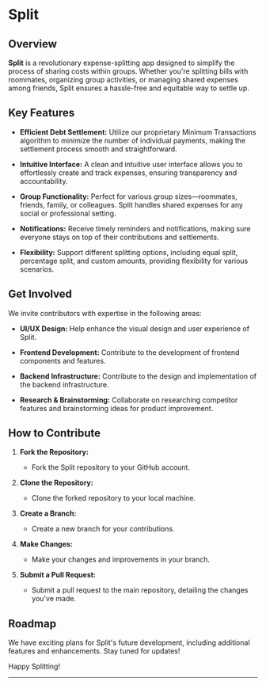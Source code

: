 # Split

## Overview

**Split** is a revolutionary expense-splitting app designed to simplify the process of sharing costs within groups. Whether you're splitting bills with roommates, organizing group activities, or managing shared expenses among friends, Split ensures a hassle-free and equitable way to settle up.

## Key Features

- **Efficient Debt Settlement:** Utilize our proprietary Minimum Transactions algorithm to minimize the number of individual payments, making the settlement process smooth and straightforward.

- **Intuitive Interface:** A clean and intuitive user interface allows you to effortlessly create and track expenses, ensuring transparency and accountability.

- **Group Functionality:** Perfect for various group sizes—roommates, friends, family, or colleagues. Split handles shared expenses for any social or professional setting.

- **Notifications:** Receive timely reminders and notifications, making sure everyone stays on top of their contributions and settlements.

- **Flexibility:** Support different splitting options, including equal split, percentage split, and custom amounts, providing flexibility for various scenarios.

## Get Involved

We invite contributors with expertise in the following areas:

- **UI/UX Design:** Help enhance the visual design and user experience of Split.

- **Frontend Development:** Contribute to the development of frontend components and features.

- **Backend Infrastructure:** Contribute to the design and implementation of the backend infrastructure.

- **Research & Brainstorming:** Collaborate on researching competitor features and brainstorming ideas for product improvement.

## How to Contribute

1. **Fork the Repository:**
   - Fork the Split repository to your GitHub account.

2. **Clone the Repository:**
   - Clone the forked repository to your local machine.

3. **Create a Branch:**
   - Create a new branch for your contributions.

4. **Make Changes:**
   - Make your changes and improvements in your branch.

5. **Submit a Pull Request:**
   - Submit a pull request to the main repository, detailing the changes you've made.


## Roadmap

We have exciting plans for Split's future development, including additional features and enhancements. Stay tuned for updates!

Happy Splitting!

---
